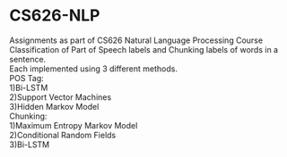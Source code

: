 # CS626-NLP </br>
Assignments as part of CS626 Natural Language Processing Course</br>
Classification of Part of Speech labels and Chunking labels of words in a sentence. </br>
Each implemented using 3 different methods.</br>
POS Tag:</br>
1)Bi-LSTM</br>
2)Support Vector Machines</br>
3)Hidden Markov Model</br>
Chunking:</br>
1)Maximum Entropy Markov Model</br>
2)Conditional Random Fields</br>
3)Bi-LSTM</br>
